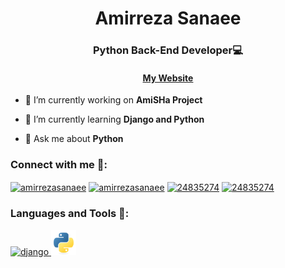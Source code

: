 <h1 align="center">Amirreza Sanaee</h1>
<h3 align="center">Python Back-End Developer💻 </h3>
<h4 align="center"><a href="https://amirrezasanaee.ir">My Website</a></h3>




- 🔭 I’m currently working on **AmiSHa Project**

- 🌱 I’m currently learning **Django and Python**

- 💬 Ask me about **Python**

<h3 align="left">Connect with me 📲:</h3>
<p align="left">
<a href="https://t.me/amirrezasanaee" target="blank"><img align="center" src="https://cdn.iconscout.com/icon/free/png-512/free-telegram-6370999-5314546.png?f=webp&w=256" alt="amirrezasanaee" height="40" width="40"/></a>
<a href="https://linkedin.com/in/amirrezasanaee" target="blank"><img align="center" src="https://cdn.iconscout.com/icon/free/png-512/free-linkedin-162-498418.png?f=webp&w=256" alt="amirrezasanaee" height="40" width="40"/></a>
<a href="https://stackoverflow.com/users/24835274" target="blank"><img align="center" src="https://cdn.iconscout.com/icon/free/png-512/free-stackoverflow-9132729-7416958.png?f=webp&w=256" alt="24835274" height="40" width="40"/></a>
<a href="mailto:amirrezasanaeeofficial@gmail.com" target="blank"><img align="center" src="https://cdn.iconscout.com/icon/free/png-512/free-gmail-11306419-9343850.png?f=webp&w=256" alt="24835274" height="40" width="40"/></a>
</p>

<h3 align="left">Languages and Tools 💼:</h3>
<p align="left"> <a href="https://www.djangoproject.com/" target="_blank" rel="noreferrer"> <img src="https://cdn.worldvectorlogo.com/logos/django.svg" alt="django" width="40" height="40"/> </a> <a href="https://www.python.org" target="_blank" rel="noreferrer"> <img src="https://raw.githubusercontent.com/devicons/devicon/master/icons/python/python-original.svg" alt="python" width="40" height="40"/> </a> </p>
